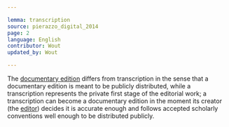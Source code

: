 ```yaml
---

lemma: transcription
source: pierazzo_digital_2014
page: 2
language: English
contributor: Wout
updated_by: Wout

---
```


The [documentary edition](editionDocumentary.html) differs from transcription in the sense that a documentary edition is meant to be publicly distributed, while a transcription represents the private first stage of the editorial work; a transcription can become a documentary edition in the moment its creator (the [editor](editorScholarly.html)) decides it is accurate enough and follows accepted scholarly conventions well enough to be distributed publicly.
